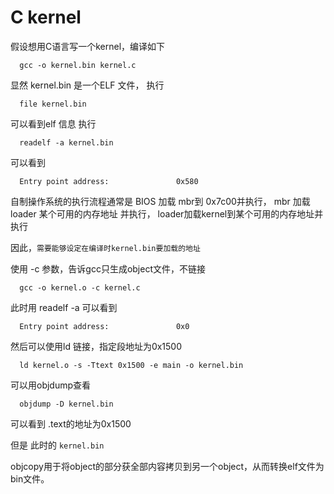 # C kernel
假设想用C语言写一个kernel，编译如下
```
  gcc -o kernel.bin kernel.c
```
显然 kernel.bin 是一个ELF 文件， 执行
```
  file kernel.bin
```
可以看到elf 信息
执行
```
  readelf -a kernel.bin
```
可以看到
```
  Entry point address:               0x580
```

自制操作系统的执行流程通常是
BIOS 加载 mbr到 0x7c00并执行， mbr 加载 loader 某个可用的内存地址 并执行， loader加载kernel到某个可用的内存地址并执行

因此，`需要能够设定在编译时kernel.bin要加载的地址`

使用 -c 参数，告诉gcc只生成object文件，不链接
```
  gcc -o kernel.o -c kernel.c
```
此时用 readelf -a 可以看到 
```
  Entry point address:               0x0
```
然后可以使用ld 链接，指定段地址为0x1500
```
  ld kernel.o -s -Ttext 0x1500 -e main -o kernel.bin
```
可以用objdump查看
```
  objdump -D kernel.bin
```
可以看到 .text的地址为0x1500

但是 此时的 `kernel.bin`

objcopy用于将object的部分获全部内容拷贝到另一个object，从而转换elf文件为bin文件。
```
```
